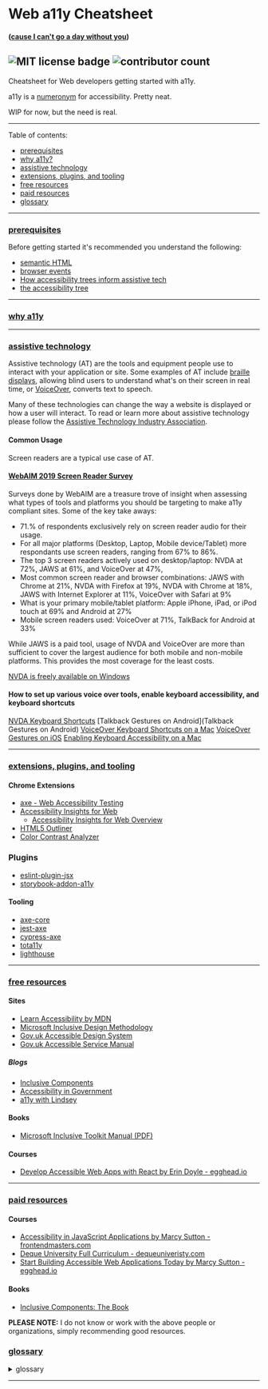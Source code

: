 # Web a11y Cheatsheet
#### ([cause I can't go a day without you](https://www.youtube.com/watch?v=3xDzUFNbDy0#t=1m24s))

![MIT license badge](https://img.shields.io/github/license/azemetre/react-a11y-cheatsheet) ![contributor count](https://img.shields.io/github/contributors/azemetre/react-a11y-cheatsheet)
---
Cheatsheet for Web developers getting started with a11y.

a11y is a [numeronym](https://en.wikipedia.org/wiki/Numeronym) for accessibility. Pretty neat.

WIP for now, but the need is real.

---
Table of contents:
* [prerequisites](#prereqs)
* [why a11y?](#why)
* [assistive technology](#at)
* [extensions, plugins, and tooling](#tools)
* [free resources](#freeresources)
* [paid resources](#paidresources)
* [glossary](#glossary)
---

### [prerequisites](#prereqs)

Before getting started it's recommended you understand the following:
* [semantic HTML](https://developer.mozilla.org/en-US/docs/Glossary/Semantics#Semantics_in_HTML)
* [browser events](https://developer.mozilla.org/en-US/docs/Web/Guide/Events/Event_handlers)
* [How accessibility trees inform assistive tech](https://reactjs.org/docs/refs-and-the-dom.html)
* [the accessibility tree](https://developers.google.com/web/fundamentals/accessibility/semantics-builtin/the-accessibility-tree)

---

### [why a11y](#why)

---

### [assistive technology](#at)
Assistive technology (AT) are the tools and equipment people use to interact with your application or site. Some examples of AT include [braille displays](https://en.wikipedia.org/wiki/Refreshable_braille_display), allowing blind users to understand what's on their screen in real time, or [VoiceOver](https://www.apple.com/accessibility/mac/vision/), converts text to speech.

Many of these technologies can change the way a website is displayed or how a user will interact. To read or learn more about assistive technology please follow the [Assistive Technology Industry Association](https://www.atia.org/).

#### Common Usage
Screen readers are a typical use case of AT.

#### [WebAIM 2019 Screen Reader Survey](https://webaim.org/projects/screenreadersurvey8/)
Surveys done by WebAIM are a treasure trove of insight when assessing what types of tools and platforms you should be targeting to make a11y compliant sites. Some of the key take aways:
* 71.% of respondents exclusively rely on screen reader audio for their usage.
* For all major platforms (Desktop, Laptop, Mobile device/Tablet) more respondants use screen readers, ranging from 67% to 86%.
* The top 3 screen readers actively used on desktop/laptop: NVDA at 72%, JAWS at 61%, and VoiceOver at 47%,
* Most common screen reader and browser combinations: JAWS with Chrome at 21%, NVDA with Firefox at 19%, NVDA with Chrome at 18%, JAWS with Internet Explorer at 11%, VoiceOver with Safari at 9%
* What is your primary mobile/tablet platform: Apple iPhone, iPad, or iPod touch at 69% and Android at 27%
* Mobile screen readers used: VoiceOver at 71%, TalkBack for Android at 33%

While JAWS is a paid tool, usage of NVDA and VoiceOver are more than sufficient to cover the largest audience for both mobile and non-mobile platforms. This provides the most coverage for the least costs.

[NVDA is freely available on Windows](https://www.nvaccess.org/)

#### How to set up various voice over tools, enable keyboard accessibility, and keyboard shortcuts
[NVDA Keyboard Shortcuts](https://dequeuniversity.com/screenreaders/nvda-keyboard-shortcuts)
[Talkback Gestures on Android](Talkback Gestures on Android)
[VoiceOver Keyboard Shortcuts on a Mac](https://dequeuniversity.com/screenreaders/voiceover-keyboard-shortcuts)
[VoiceOver Gestures on iOS](https://dequeuniversity.com/screenreaders/voiceover-ios-shortcuts)
[Enabling Keyboard Accessibility on a Mac](https://dequeuniversity.com/mac/keyboard-access-mac)

---

### [extensions, plugins, and tooling](#tools)

#### Chrome Extensions
* [axe - Web Accessibility Testing](https://chrome.google.com/webstore/detail/axe-web-accessibility-tes/lhdoppojpmngadmnindnejefpokejbdd)
* [Accessibility Insights for Web](https://chrome.google.com/webstore/detail/accessibility-insights-fo/pbjjkligggfmakdaogkfomddhfmpjeni)
  * [Accessibility Insights for Web Overview](https://accessibilityinsights.io/docs/en/web/overview)
* [HTML5 Outliner](https://chrome.google.com/webstore/detail/html5-outliner/afoibpobokebhgfnknfndkgemglggomo)
* [Color Contrast Analyzer](https://chrome.google.com/webstore/detail/color-contrast-analyzer/dagdlcijhfbmgkjokkjicnnfimlebcll)

### Plugins
* [eslint-plugin-jsx](https://github.com/jsx-eslint/eslint-plugin-jsx-a11y#readme)
* [storybook-addon-a11y](https://github.com/storybookjs/storybook/tree/next/addons/a11y)

#### Tooling
* [axe-core](https://github.com/dequelabs/axe-core)
* [jest-axe](https://github.com/nickcolley/jest-axe)
* [cypress-axe](https://github.com/avanslaars/cypress-axe)
* [tota11y](https://github.com/Khan/tota11y)
* [lighthouse](https://github.com/GoogleChrome/lighthouse)

---

### [free resources](#freeresources)

#### Sites
* [Learn Accessibility by MDN](https://developer.mozilla.org/en-US/docs/Learn/Accessibility)
* [Microsoft Inclusive Design Methodology](https://www.microsoft.com/design/inclusive/)
* [Gov.uk Accessible Design System](https://design-system.service.gov.uk/accessibility/)
* [Gov.uk Accessible Service Manual](https://www.gov.uk/service-manual/helping-people-to-use-your-service/making-your-service-accessible-an-introduction)

##### Blogs
* [Inclusive Components](https://inclusive-components.design/)
* [Accessibility in Government](https://accessibility.blog.gov.uk/)
* [a11y with Lindsey ](https://www.a11ywithlindsey.com/blog)

#### Books
* [Microsoft Inclusive Toolkit Manual (PDF)](https://download.microsoft.com/download/b/0/d/b0d4bf87-09ce-4417-8f28-d60703d672ed/inclusive_toolkit_manual_final.pdf)

#### Courses
* [Develop Accessible Web Apps with React by Erin Doyle - egghead.io](https://egghead.io/courses/develop-accessible-web-apps-with-react)

---

### [paid resources](#paidresouces)

#### Courses
* [Accessibility in JavaScript Applications by Marcy Sutton - frontendmasters.com](https://frontendmasters.com/workshops/javascript-accessibility/)
* [Deque University Full Curriculum - dequeuniveristy.com](https://dequeuniversity.com/curriculum/packages/full)
* [Start Building Accessible Web Applications Today by Marcy Sutton - egghead.io](https://egghead.io/courses/start-building-accessible-web-applications-today)

#### Books
* [Inclusive Components: The Book](http://book.inclusive-components.design/)

**PLEASE NOTE:** I do not know or work with the above people or organizations, simply recommending good resources.

### [glossary](#glossary)

<details><summary>glossary</summary>
  
* **a11y** (accessibility)
  * a11y is a [numeronym](https://en.wikipedia.org/wiki/Numeronym) for accessibility
* **assistive technology**
  * the tools and equipment people use to interact with your application or site. examples include: screen readers, screen magnification software, or alternative input displays suchas head pointers, motion tracking, or large-print and tactile keyboards
* **accessibility tree** (accessibility object model)
  * contains accessiblity-related information for most HTML elements.
</details>

---
